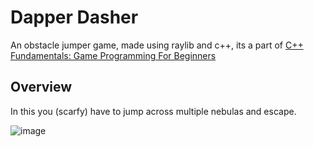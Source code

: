 [udemy]: https://www.udemy.com/course/cpp-fundamentals

# Dapper Dasher
An obstacle jumper game, made using raylib and c++, its a part of [C++ Fundamentals: Game Programming For Beginners][udemy]
## Overview
In this you (scarfy) have to jump across multiple nebulas and escape.

![image](https://github.com/user-attachments/assets/0534dda1-41ff-42cc-ad6d-b85391105995)




